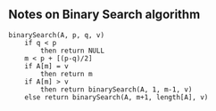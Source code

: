 ## Notes on Binary Search algorithm

```
binarySearch(A, p, q, v)
	if q < p
		then return NULL
	m < p + [(p-q)/2]
	if A[m] = v
		then return m
	if A[m] > v
		then return binarySearch(A, 1, m-1, v)
	else return binarySearch(A, m+1, length[A], v)
```
